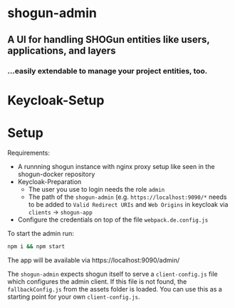 # shogun-admin

## A UI for handling SHOGun entities like users, applications, and layers
### …easily extendable to manage your project entities, too.

# Keycloak-Setup

# Setup

Requirements:

- A runnning shogun instance with nginx proxy setup like seen in the shogun-docker repository
- Keycloak-Preparation
  - The user you use to login needs the role `admin`
  - The path of the `shogun-admin` (e.g. `https://localhost:9090/*` needs to be added to `Valid Redirect URIs` and `Web Origins` in keycloak via `clients` -> `shogun-app`
- Configure the credentials on top of the file `webpack.de.config.js`

To start the admin run:

```bash
npm i && npm start
```

The app will be available via https://localhost:9090/admin/

The `shogun-admin` expects shogun itself to serve a `client-config.js` file which configures the admin client. If this file is not found, the `fallbackConfig.js` from the assets folder is loaded. You can use this as a starting point for your own `client-config.js`.

